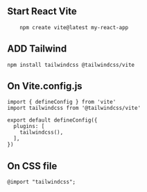 ## Start React Vite
```
    npm create vite@latest my-react-app
 ```

## ADD Tailwind
```
npm install tailwindcss @tailwindcss/vite
```
## On Vite.config.js
```
import { defineConfig } from 'vite'
import tailwindcss from '@tailwindcss/vite'

export default defineConfig({
  plugins: [
    tailwindcss(),
  ],
})
```
## On CSS file
```
@import "tailwindcss";
```
